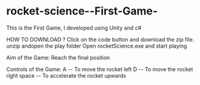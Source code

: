 # rocket-science--First-Game-
 This is the First Game, I developed using Unity and c#

 HOW TO DOWNLOAD ?
    Click on the code button and download the zip file.
    unzip andopen the play folder
    Open rocketScience.exe and start playing

Aim of the Game:
    Reach the final position

Controls of the Game:
    A -- To move the rocket left
    D -- To move the rocket right 
    space -- To accelerate the rocket upwards
